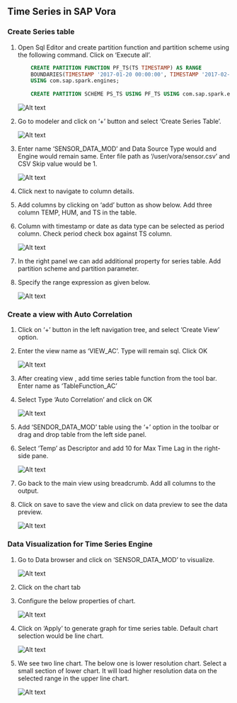 
## Time Series in SAP Vora

### Create Series table 

1. Open Sql Editor and create partition function
and partition scheme using the following command. Click on ‘Execute all’.

   ```sql
       CREATE PARTITION FUNCTION PF_TS(TS TIMESTAMP) AS RANGE
       BOUNDARIES(TIMESTAMP '2017-01-20 00:00:00', TIMESTAMP '2017-02-10 00:00:00')
       USING com.sap.spark.engines;         
    
       CREATE PARTITION SCHEME PS_TS USING PF_TS USING com.sap.spark.engines;
    ```
 
 
    ![Alt text](./images/1.png "Optional title")
 
2. Go to modeler and click on ‘+’ button and select ‘Create Series Table’.

   ![Alt text](./images/2.png "Optional title")

3. Enter name ‘SENSOR_DATA_MOD’ and Data Source Type would and Engine would remain same. Enter file path as ‘/user/vora/sensor.csv’ and CSV Skip value would be 1.

   ![Alt text](./images/3.jpg "Optional title")

4. Click next to navigate to column details.
5. Add columns by clicking on ‘add’ button as show below. Add three column TEMP, HUM, and TS in the table.
6. Column with timestamp or date as data type can be selected as period column. Check period check box against TS column.

   ![Alt text](./images/4.jpg "Optional title")

7. In the right panel we can add additional property for series table. Add partition scheme and partition parameter.
8. Specify the range expression as given below.

   ![Alt text](./images/5.jpg "Optional title")

### Create a view with Auto Correlation

1. Click on ‘+’ button in the left navigation tree, and select ‘Create View’ option.
2. Enter the view name as ‘VIEW_AC’. Type will remain sql. Click OK

   ![Alt text](./images/7.png "Optional title")

3. After creating view , add time series table function from the tool bar. Enter name as ‘TableFunction_AC’ 
4. Select Type ‘Auto Correlation’ and click on OK

   ![Alt text](./images/8.png "Optional title")

5. Add ‘SENDOR_DATA_MOD’ table using the ‘+’ option in the toolbar or drag and drop table from the left side panel.
6. Select ‘Temp’ as Descriptor and add 10 for Max Time Lag in the right-side pane.

   ![Alt text](./images/9.png "Optional title")

7. Go back to the main view using breadcrumb. Add all columns to the output.
8. Click on save to save the view and click on data preview to see the data preview.

   ![Alt text](./images/10.jpg "Optional title")

### Data Visualization for Time Series Engine

1. Go to Data browser and click on ‘SENSOR_DATA_MOD’ to visualize.

   ![Alt text](./images/11.png "Optional title")

2. Click on the chart tab
3. Configure the below properties of chart.

   ![Alt text](./images/12.jpg "Optional title")

4. Click on ‘Apply’ to generate graph for time series table. Default chart selection would be line chart.

   ![Alt text](./images/14.png "Optional title")

5. We see two line chart. The below one is lower resolution chart.  Select a small section of lower chart. It will load higher resolution data on the selected range in the upper line chart.

   ![Alt text](./images/15.jpg "Optional title")








